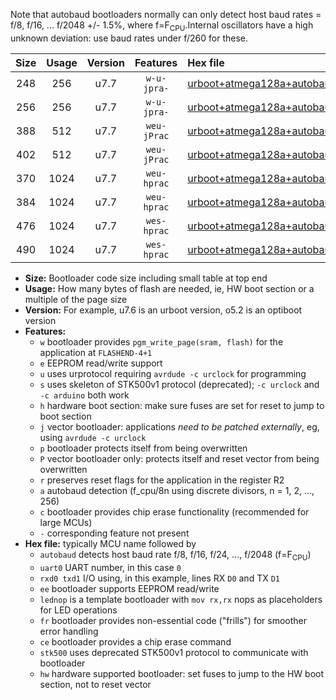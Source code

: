 Note that autobaud bootloaders normally can only detect host baud rates = f/8, f/16, ... f/2048 +/- 1.5%, where f=F<sub>CPU</sub>.Internal oscillators have a high unknown deviation: use baud rates under f/260 for these.

|Size|Usage|Version|Features|Hex file|
|:-:|:-:|:-:|:-:|:--|
|248|256|u7.7|`w-u-jpra-`|[urboot+atmega128a+autobaud_uart0_rxe0_txe1_lednop.hex](https://raw.githubusercontent.com/stefanrueger/urboot.hex/main/mcus/atmega128a/autobaud/urboot+atmega128a+autobaud_uart0_rxe0_txe1_lednop.hex)|
|256|256|u7.7|`w-u-jpra-`|[urboot+atmega128a+autobaud_uart1_rxd2_txd3.hex](https://raw.githubusercontent.com/stefanrueger/urboot.hex/main/mcus/atmega128a/autobaud/urboot+atmega128a+autobaud_uart1_rxd2_txd3.hex)|
|388|512|u7.7|`weu-jPrac`|[urboot+atmega128a+autobaud_uart0_rxe0_txe1_ee_lednop_fr_ce.hex](https://raw.githubusercontent.com/stefanrueger/urboot.hex/main/mcus/atmega128a/autobaud/urboot+atmega128a+autobaud_uart0_rxe0_txe1_ee_lednop_fr_ce.hex)|
|402|512|u7.7|`weu-jPrac`|[urboot+atmega128a+autobaud_uart1_rxd2_txd3_ee_lednop_fr_ce.hex](https://raw.githubusercontent.com/stefanrueger/urboot.hex/main/mcus/atmega128a/autobaud/urboot+atmega128a+autobaud_uart1_rxd2_txd3_ee_lednop_fr_ce.hex)|
|370|1024|u7.7|`weu-hprac`|[urboot+atmega128a+autobaud_uart0_rxe0_txe1_ee_lednop_fr_ce_hw.hex](https://raw.githubusercontent.com/stefanrueger/urboot.hex/main/mcus/atmega128a/autobaud/urboot+atmega128a+autobaud_uart0_rxe0_txe1_ee_lednop_fr_ce_hw.hex)|
|384|1024|u7.7|`weu-hprac`|[urboot+atmega128a+autobaud_uart1_rxd2_txd3_ee_lednop_fr_ce_hw.hex](https://raw.githubusercontent.com/stefanrueger/urboot.hex/main/mcus/atmega128a/autobaud/urboot+atmega128a+autobaud_uart1_rxd2_txd3_ee_lednop_fr_ce_hw.hex)|
|476|1024|u7.7|`wes-hprac`|[urboot+atmega128a+autobaud_uart0_rxe0_txe1_ee_lednop_fr_ce_stk500_hw.hex](https://raw.githubusercontent.com/stefanrueger/urboot.hex/main/mcus/atmega128a/autobaud/urboot+atmega128a+autobaud_uart0_rxe0_txe1_ee_lednop_fr_ce_stk500_hw.hex)|
|490|1024|u7.7|`wes-hprac`|[urboot+atmega128a+autobaud_uart1_rxd2_txd3_ee_lednop_fr_ce_stk500_hw.hex](https://raw.githubusercontent.com/stefanrueger/urboot.hex/main/mcus/atmega128a/autobaud/urboot+atmega128a+autobaud_uart1_rxd2_txd3_ee_lednop_fr_ce_stk500_hw.hex)|

- **Size:** Bootloader code size including small table at top end
- **Usage:** How many bytes of flash are needed, ie, HW boot section or a multiple of the page size
- **Version:** For example, u7.6 is an urboot version, o5.2 is an optiboot version
- **Features:**
  + `w` bootloader provides `pgm_write_page(sram, flash)` for the application at `FLASHEND-4+1`
  + `e` EEPROM read/write support
  + `u` uses urprotocol requiring `avrdude -c urclock` for programming
  + `s` uses skeleton of STK500v1 protocol (deprecated); `-c urclock` and `-c arduino` both work
  + `h` hardware boot section: make sure fuses are set for reset to jump to boot section
  + `j` vector bootloader: applications *need to be patched externally*, eg, using `avrdude -c urclock`
  + `p` bootloader protects itself from being overwritten
  + `P` vector bootloader only: protects itself and reset vector from being overwritten
  + `r` preserves reset flags for the application in the register R2
  + `a` autobaud detection (f_cpu/8n using discrete divisors, n = 1, 2, ..., 256)
  + `c` bootloader provides chip erase functionality (recommended for large MCUs)
  + `-` corresponding feature not present
- **Hex file:** typically MCU name followed by
  + `autobaud` detects host baud rate f/8, f/16, f/24, ..., f/2048 (f=F<sub>CPU</sub>)
  + `uart0` UART number, in this case `0`
  + `rxd0 txd1` I/O using, in this example, lines RX `D0` and TX `D1`
  + `ee` bootloader supports EEPROM read/write
  + `lednop` is a template bootloader with `mov rx,rx` nops as placeholders for LED operations
  + `fr` bootloader provides non-essential code ("frills") for smoother error handling
  + `ce` bootloader provides a chip erase command
  + `stk500` uses deprecated STK500v1 protocol to communicate with bootloader
  + `hw` hardware supported bootloader: set fuses to jump to the HW boot section, not to reset vector
